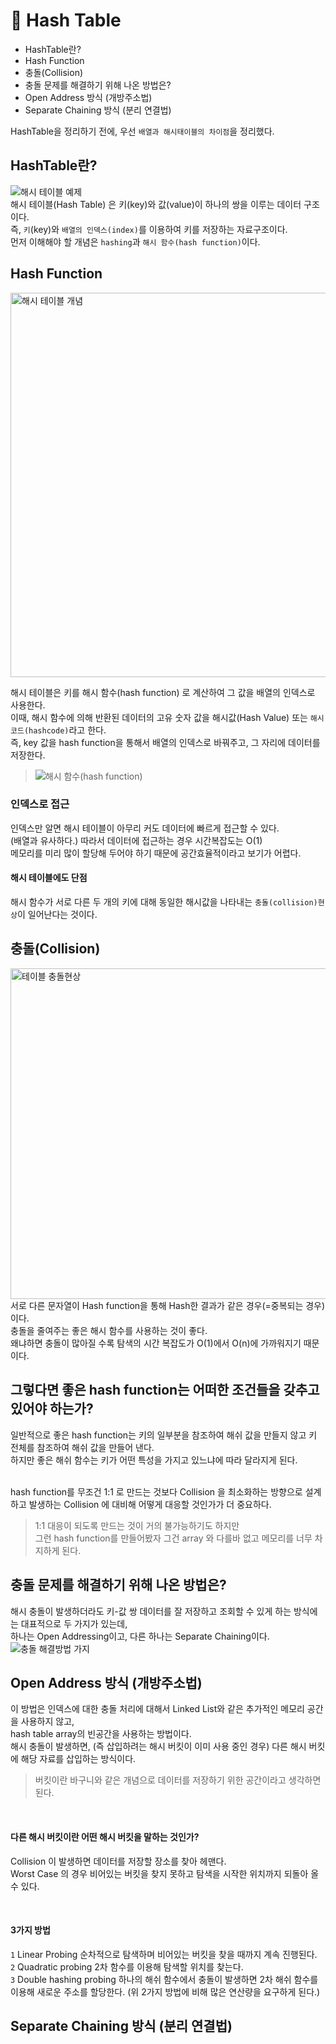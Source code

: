 # 📌 Hash Table
+ HashTable란?
+ Hash Function
+ 충돌(Collision)
+ 충돌 문제를 해결하기 위해 나온 방법은?
+ Open Address 방식 (개방주소법)
+ Separate Chaining 방식 (분리 연결법)

HashTable을 정리하기 전에, 우선 `배열과 해시태이블의 차이점`을 정리했다.

## HashTable란?
![해시 테이블 예제](https://user-images.githubusercontent.com/57389368/221553978-e5e99108-1e3f-45de-9cbb-db9f3f7517e8.png) <br>
해시 테이블(Hash Table) 은 키(key)와 값(value)이 하나의 쌍을 이루는 데이터 구조이다. <br> 즉, `키`(key)와 `배열의 인덱스(index)`를 이용하여 키를 저장하는 자료구조이다.  <br>
먼저 이해해야 할 개념은 `hashing`과 `해시 함수(hash function)`이다.


## Hash Function
<img width="615" alt="해시 테이블 개념" src="https://user-images.githubusercontent.com/57389368/221520004-412a51cb-eb09-4dff-b419-a1bce887b481.png"> <br>

해시 테이블은 키를 해시 함수(hash function) 로 계산하여 그 값을 배열의 인덱스로 사용한다. <br> 이때, 해시 함수에 의해 반환된 데이터의 고유 숫자 값을 해시값(Hash Value) 또는 `해시코드(hashcode)`라고 한다. <br>
즉, key 값을 hash function을 통해서 배열의 인덱스로 바꿔주고, 그 자리에 데이터를 저장한다.
> ![해시 함수(hash function) ](https://user-images.githubusercontent.com/57389368/221519914-9afc9612-5d42-4d19-ac12-111b61140e8f.png) <br>

### 인덱스로 접근
인덱스만 알면 해시 테이블이 아무리 커도 데이터에 빠르게 접근할 수 있다. <br> (배열과 유사하다.) 따라서 데이터에 접근하는 경우 시간복잡도는 O(1) <br>
메모리를 미리 많이 할당해 두어야 하기 때문에 공간효율적이라고 보기가 어렵다. <br>
#### 해시 테이블에도 단점
해시 함수가 서로 다른 두 개의 키에 대해 동일한 해시값을 나타내는 `충돌(collision)현상`이 일어난다는 것이다. 

## 충돌(Collision)
<img width="529" alt="테이블 충돌현상" src="https://user-images.githubusercontent.com/57389368/221520092-69766403-31a5-479a-95d3-d23e963969a2.png"> <br>
서로 다른 문자열이 Hash function을 통해 Hash한 결과가 같은 경우(=중복되는 경우)이다. <br> 충돌을 줄여주는 좋은 해시 함수를 사용하는 것이 좋다. <br>
왜냐하면 충돌이 많아질 수록 탐색의 시간 복잡도가 O(1)에서 O(n)에 가까워지기 때문이다.

## 그렇다면 좋은 hash function는 어떠한 조건들을 갖추고 있어야 하는가?
일반적으로 좋은 hash function는 키의 일부분을 참조하여 해쉬 값을 만들지 않고 키 전체를 참조하여 해쉬 값을 만들어 낸다. <br>
하지만 좋은 해쉬 함수는 키가 어떤 특성을 가지고 있느냐에 따라 달라지게 된다. <br><br>

hash function를 무조건 1:1 로 만드는 것보다 Collision 을 최소화하는 방향으로 설계하고 발생하는 Collision 에 대비해 어떻게 대응할 것인가가 더 중요하다.  <br>
> 1:1 대응이 되도록 만드는 것이 거의 불가능하기도 하지만 <br> 그런 hash function를 만들어봤자 그건 array 와 다를바 없고 메모리를 너무 차지하게 된다. <br>

## 충돌 문제를 해결하기 위해 나온 방법은?
해시 충돌이 발생하더라도 키-값 쌍 데이터를 잘 저장하고 조회할 수 있게 하는 방식에는 대표적으로 두 가지가 있는데,  <br> 하나는 Open Addressing이고, 다른 하나는 Separate Chaining이다. <br>
![충돌 해결방법 가지](https://user-images.githubusercontent.com/57389368/221520155-e5a8a0a2-9090-47c1-8bd7-fa694f94f40e.png) <br>

## Open Address 방식 (개방주소법)
이 방법은 인덱스에 대한 충돌 처리에 대해서 Linked List와 같은 추가적인 메모리 공간을 사용하지 않고, <br> hash table array의 빈공간을 사용하는 방법이다. <br>
해시 충돌이 발생하면, (즉 삽입하려는 해시 버킷이 이미 사용 중인 경우) 다른 해시 버킷에 해당 자료를 삽입하는 방식이다. <br>
> 버킷이란 바구니와 같은 개념으로 데이터를 저장하기 위한 공간이라고 생각하면 된다.

<br>

#### 다른 해시 버킷이란 어떤 해시 버킷을 말하는 것인가?
Collision 이 발생하면 데이터를 저장할 장소를 찾아 헤맨다. <br> Worst Case 의 경우 비어있는 버킷을 찾지 못하고 탐색을 시작한 위치까지 되돌아 올 수 있다. 

<br>

#### 3가지 방법
 `1` Linear Probing 순차적으로 탐색하며 비어있는 버킷을 찾을 때까지 계속 진행된다. <br>
 `2` Quadratic probing 2차 함수를 이용해 탐색할 위치를 찾는다. <br>
 `3` Double hashing probing 하나의 해쉬 함수에서 충돌이 발생하면 2차 해쉬 함수를 이용해 새로운 주소를 할당한다. (위 2가지 방법에 비해 많은 연산량을 요구하게 된다.)

## Separate Chaining 방식 (분리 연결법)
